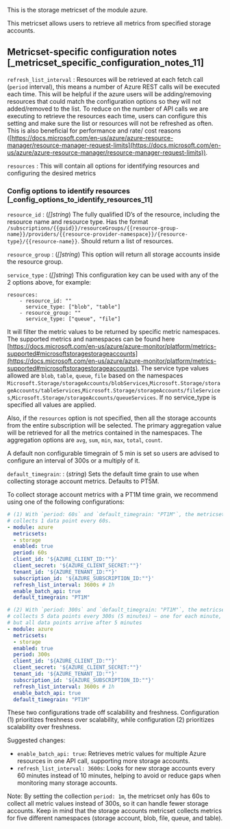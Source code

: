 This is the storage metricset of the module azure.

This metricset allows users to retrieve all metrics from specified storage accounts.

## Metricset-specific configuration notes [_metricset_specific_configuration_notes_11]

`refresh_list_interval`
:   Resources will be retrieved at each fetch call (`period` interval), this means a number of Azure REST calls will be executed each time. This will be helpful if the azure users will be adding/removing resources that could match the configuration options so they will not added/removed to the list. To reduce on the number of API calls we are executing to retrieve the resources each time, users can configure this setting and make sure the list or resources will not be refreshed as often. This is also beneficial for performance and rate/ cost reasons ([https://docs.microsoft.com/en-us/azure/azure-resource-manager/resource-manager-request-limits](https://docs.microsoft.com/en-us/azure/azure-resource-manager/resource-manager-request-limits)).

`resources`
:   This will contain all options for identifying resources and configuring the desired metrics

### Config options to identify resources [_config_options_to_identify_resources_11]

`resource_id`
:   (*[]string*) The fully qualified ID’s of the resource, including the resource name and resource type. Has the format `/subscriptions/{{guid}}/resourceGroups/{{resource-group-name}}/providers/{{resource-provider-namespace}}/{resource-type}/{{resource-name}}`. Should return a list of resources.

`resource_group`
:   (*[]string*) This option will return all storage accounts inside the resource group.

`service_type`
:   (*[]string*) This configuration key can be used with any of the 2 options above, for example:

```
resources:
    - resource_id: ""
      service_type: ["blob", "table"]
    - resource_group: ""
      service_type: ["queue", "file"]
```

It will filter the metric values to be returned by specific metric namespaces. The supported metrics and namespaces can be found here [https://docs.microsoft.com/en-us/azure/azure-monitor/platform/metrics-supported#microsoftstoragestorageaccounts](https://docs.microsoft.com/en-us/azure/azure-monitor/platform/metrics-supported#microsoftstoragestorageaccounts). The service type values allowed are `blob`, `table`, `queue`, `file` based on the namespaces  `Microsoft.Storage/storageAccounts/blobServices`,`Microsoft.Storage/storageAccounts/tableServices`,`Microsoft.Storage/storageAccounts/fileServices`,`Microsoft.Storage/storageAccounts/queueServices`. If no service_type is specified all values are applied.

Also, if the `resources` option is not specified, then all the storage accounts from the entire subscription will be selected. The primary aggregation value will be retrieved for all the metrics contained in the namespaces. The aggregation options are `avg`, `sum`, `min`, `max`, `total`, `count`.

A default non configurable timegrain of 5 min is set so users are advised to configure an interval of 300s or  a multiply of it.

`default_timegrain`:
:   (*string*) Sets the default time grain to use when collecting storage account metrics. Defaults to PT5M.

To collect storage account metrics with a PT1M time grain, we recommend using one of the following configurations:

```yaml
# (1) With `period: 60s` and `default_timegrain: "PT1M"`, the metricset 
# collects 1 data point every 60s.
- module: azure
  metricsets:
  - storage
  enabled: true
  period: 60s
  client_id: '${AZURE_CLIENT_ID:""}'
  client_secret: '${AZURE_CLIENT_SECRET:""}'
  tenant_id: '${AZURE_TENANT_ID:""}'
  subscription_id: '${AZURE_SUBSCRIPTION_ID:""}'
  refresh_list_interval: 3600s # 1h
  enable_batch_api: true
  default_timegrain: "PT1M"
```

```yaml
# (2) With `period: 300s` and `default_timegrain: "PT1M"`, the metricset
# collects 5 data points every 300s (5 minutes) — one for each minute, 
# but all data points arrive after 5 minutes
- module: azure
  metricsets:
  - storage
  enabled: true
  period: 300s
  client_id: '${AZURE_CLIENT_ID:""}'
  client_secret: '${AZURE_CLIENT_SECRET:""}'
  tenant_id: '${AZURE_TENANT_ID:""}'
  subscription_id: '${AZURE_SUBSCRIPTION_ID:""}'
  refresh_list_interval: 3600s # 1h
  enable_batch_api: true
  default_timegrain: "PT1M"
```

These two configurations trade off scalability and freshness. Configuration (1) prioritizes freshness over scalability, while configuration (2) prioritizes scalability over freshness.

Suggested changes:

- `enable_batch_api: true`: Retrieves metric values for multiple Azure resources in one API call, supporting more storage accounts.
- `refresh_list_interval: 3600s`: Looks for new storage accounts every 60 minutes instead of 10 minutes, helping to avoid or reduce gaps when monitoring many storage accounts.

Note: By setting the collection `period: 1m`, the metricset only has 60s to collect all metric values instead of 300s, so it can handle fewer storage accounts. Keep in mind that the storage accounts metricset collects metrics for five different namespaces (storage account, blob, file, queue, and table).
